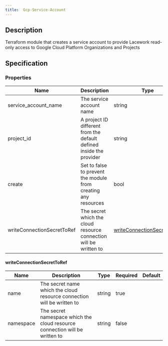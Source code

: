 ```yaml
---
title:  Gcp-Service-Account
---
```


## Description

Terraform module that creates a service account to provide Lacework read-only access to Google Cloud Platform Organizations and Projects

## Specification


### Properties

 Name | Description | Type | Required | Default 
 ------------ | ------------- | ------------- | ------------- | ------------- 
 service_account_name | The service account name | string | false |  
 project_id | A project ID different from the default defined inside the provider | string | false |  
 create | Set to false to prevent the module from creating any resources | bool | false |  
 writeConnectionSecretToRef | The secret which the cloud resource connection will be written to | [writeConnectionSecretToRef](#writeConnectionSecretToRef) | false |  


#### writeConnectionSecretToRef

 Name | Description | Type | Required | Default 
 ------------ | ------------- | ------------- | ------------- | ------------- 
 name | The secret name which the cloud resource connection will be written to | string | true |  
 namespace | The secret namespace which the cloud resource connection will be written to | string | false |  
